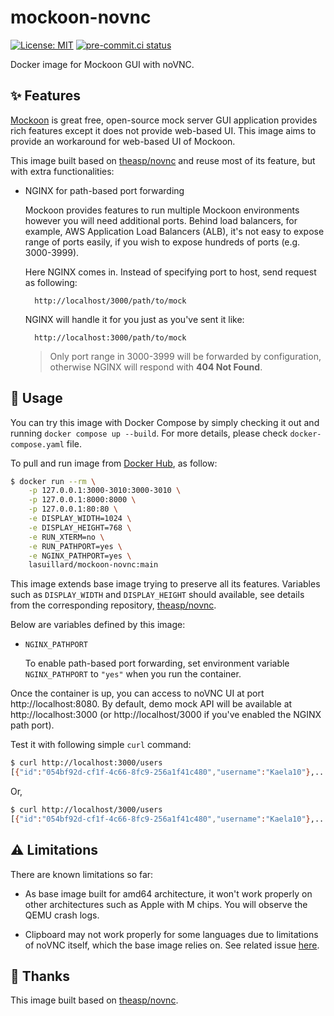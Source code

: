 # mockoon-novnc

[![License: MIT](https://img.shields.io/badge/License-MIT-yellow.svg)](https://opensource.org/licenses/MIT)
[![pre-commit.ci status](https://results.pre-commit.ci/badge/github/lasuillard/mockoon-novnc/main.svg)](https://results.pre-commit.ci/latest/github/lasuillard/mockoon-novnc/main)

Docker image for Mockoon GUI with noVNC.

## ✨ Features

[Mockoon](https://mockoon.com/) is great free, open-source mock server GUI application provides rich features except it does not provide web-based UI. This image aims to provide an workaround for web-based UI of Mockoon.

This image built based on [theasp/novnc](https://github.com/theasp/docker-novnc/) and reuse most of its feature, but with extra functionalities:

- NGINX for path-based port forwarding

    Mockoon provides features to run multiple Mockoon environments however you will need additional ports. Behind load balancers, for example, AWS Application Load Balancers (ALB), it's not easy to expose range of ports easily, if you wish to expose hundreds of ports (e.g. 3000-3999).

    Here NGINX comes in. Instead of specifying port to host, send request as following:

        http://localhost/3000/path/to/mock

    NGINX will handle it for you just as you've sent it like:

        http://localhost:3000/path/to/mock

    > Only port range in 3000-3999 will be forwarded by configuration, otherwise NGINX will respond with **404 Not Found**.

## 📔 Usage

You can try this image with Docker Compose by simply checking it out and running `docker compose up --build`. For more details, please check `docker-compose.yaml` file.

To pull and run image from [Docker Hub](https://hub.docker.com/r/lasuillard/mockoon-novnc), as follow:

```bash
$ docker run --rm \
    -p 127.0.0.1:3000-3010:3000-3010 \
    -p 127.0.0.1:8000:8000 \
    -p 127.0.0.1:80:80 \
    -e DISPLAY_WIDTH=1024 \
    -e DISPLAY_HEIGHT=768 \
    -e RUN_XTERM=no \
    -e RUN_PATHPORT=yes \
    -e NGINX_PATHPORT=yes \
    lasuillard/mockoon-novnc:main
```

This image extends base image trying to preserve all its features. Variables such as `DISPLAY_WIDTH` and `DISPLAY_HEIGHT` should available, see details from the corresponding repository, [theasp/novnc](https://github.com/theasp/docker-novnc/).

Below are variables defined by this image:

- `NGINX_PATHPORT`

    To enable path-based port forwarding, set environment variable `NGINX_PATHPORT` to `"yes"` when you run the container.

Once the container is up, you can access to noVNC UI at port http://localhost:8080. By default, demo mock API will be available at http://localhost:3000 (or http://localhost/3000 if you've enabled the NGINX path port).

Test it with following simple `curl` command:

```bash
$ curl http://localhost:3000/users
[{"id":"054bf92d-cf1f-4c66-8fc9-256a1f41c480","username":"Kaela10"},...]
```

Or,

```bash
$ curl http://localhost/3000/users
[{"id":"054bf92d-cf1f-4c66-8fc9-256a1f41c480","username":"Kaela10"},...]
```

## ⚠️ Limitations

There are known limitations so far:

- As base image built for amd64 architecture, it won't work properly on other architectures such as Apple with M chips. You will observe the QEMU crash logs.

- Clipboard may not work properly for some languages due to limitations of noVNC itself, which the base image relies on. See related issue [here](https://github.com/novnc/noVNC/issues/1708).

## 🙏 Thanks

This image built based on [theasp/novnc](https://github.com/theasp/docker-novnc/).
